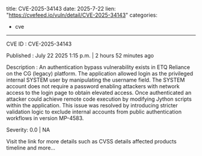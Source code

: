  
title: CVE-2025-34143
date: 2025-7-22
lien: "https://cvefeed.io/vuln/detail/CVE-2025-34143"
categories:
  - cve
---

CVE ID : CVE-2025-34143

Published :  July 22
2025
1:15 p.m. | 2 hours
52 minutes ago

Description : An authentication bypass vulnerability exists in ETQ Reliance on the CG (legacy) platform. The application allowed login as the privileged internal SYSTEM user by manipulating the username field. The SYSTEM account does not require a password
enabling attackers with network access to the login page to obtain elevated access. Once authenticated
an attacker could achieve remote code execution by modifying Jython scripts within the application. This issue was resolved by introducing stricter validation logic to exclude internal accounts from public authentication workflows in version MP-4583.

Severity: 0.0 | NA

Visit the link for more details
such as CVSS details
affected products
timeline
and more...
